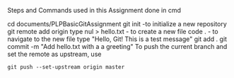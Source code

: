 Steps and Commands used in this Assignment done in cmd

cd documents/PLPBasicGitAssignment
git init -to initialize a new repository
git remote add origin<repository url>
type nul > hello.txt - to create a new file
code . - to navigate to the new file
type "Hello, Git! This is a test message"
git add .
git commit -m "Add hello.txt with a a greeting"
To push the current branch and set the remote as upstream, use

    git push --set-upstream origin master
